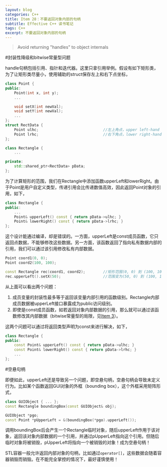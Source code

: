 ```yaml
---
layout: blog
categories: C++
title: Item 28：不要返回对象内部的句柄
subtitle: Effective C++ 读书笔记
tags: C++
excerpt: 不要返回对象内部的句柄
---
```


> Avoid returning "handles" to object internals

#封装性降级和bitwise常量型问题

handle句柄包括引用、指针和迭代器。这里只拿引用举例。假设有如下矩形类，为了让矩形类尽量小，使用辅助的struct保存左上和右下点坐标，

```cpp
class Point {
public:
    Point(int x, int y);
    ...

    void setX(int newVal);
    void setY(int newVal);
    ...
};
struct RectData {
    Point ulhc;                             //左上角点，upper left-hand corner
    Point lrhc;                             //右下角点，lower right-hand corner
};

class Rectangle {
    ...

private:
    std::shared_ptr<RectData> pData;
};
```

为了计算矩形的范围，我们在Rectangle中添加函数upperLeft和lowerRight。由于Point是用户自定义类型，传递引用会比传递数值高效，因此返回Point对象的引用，如下，

```cpp
class Rectangle {
public:
    ...
    Point& upperLeft() const { return pData->ulhc; }
    Point& lowerRight() const { return pData->lrhc; }
};
```

这个设计能通过编译，却是错误的。一方面，upperLeft是const成员函数，它只返回点数据，不能够修改这些数据。另一方面，该函数返回了指向私有数据内部的引用，我们可以通过该引用修改私有内部数据。

```cpp
Point coord1(0, 0);
Point coord2(100, 100);

const Rectangle rec(coord1, coord2);        //矩形范围(0, 0) 到 (100, 100)
rec.upperLeft().setX(50);                   //范围变为(50, 0) 到 (100, 100)!
```

从上面可以看出两个问题：

1. 成员变量的封装性最多等于返回该变量内部引用的函数级别。Rectangle内部成员数据被upperLeft接口暴露成为public访问级别。
2. 即使是const成员函数，如若返回对象内部数据的引用，那么就可以通过该函数修改其内部数据（bitwise常量型的局限，见[Item 3](/2016/01/14/effective-3.html)）。

这两个问题可以通过将返回类型声明为const来进行解决，如下，

```cpp
class Rectangle {
public:
    const Point& upperLeft() const { return pData->ulhc; }
    const Point& lowerRight() const { return pData->lrhc; }
    ...
};
```

#空悬句柄

即便如此，upperLeft还是导致另一个问题，即空悬句柄，空悬句柄会导致未定义行为。比如某个函数返回GUI对象的外框（bounding box），这个外框采用矩阵形式，

```cpp
class GUIObject { ... };
const Rectangle boundingBox(const GUIObject& obj);

GUIObject *pgo;
const Point *pUpperLeft = &(boundingBox(*pgo).upperLeft());
```

调用boundingBox后会产生一个Rectangle临时对象，随后upperLeft作用于该对象，返回该对象内部数据的一个引用，并通过pUpperLeft指向这个引用。但随后临时对象将被销毁，pUpperLeft将指向一个被销毁的对象！成为空悬句柄！

STL容器一般允许返回内部对象的句柄，比如通过`operator[]`，这些数据会随着容器销毁而销毁。在不能完全掌控的情况下，最好谨慎使用！
